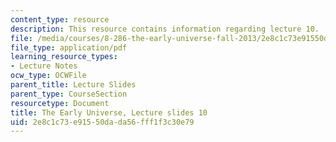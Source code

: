 ```yaml
---
content_type: resource
description: This resource contains information regarding lecture 10.
file: /media/courses/8-286-the-early-universe-fall-2013/2e8c1c73e91550dada56fff1f3c30e79_MIT8_286F13_lec10.pdf
file_type: application/pdf
learning_resource_types:
- Lecture Notes
ocw_type: OCWFile
parent_title: Lecture Slides
parent_type: CourseSection
resourcetype: Document
title: The Early Universe, Lecture slides 10
uid: 2e8c1c73-e915-50da-da56-fff1f3c30e79
---
```

